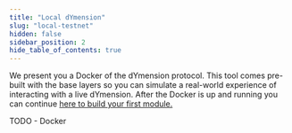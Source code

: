 ```yaml
---
title: "Local dYmension"
slug: "local-testnet"
hidden: false
sidebar_position: 2
hide_table_of_contents: true
---
```


We present you a Docker of the dYmension protocol. This tool comes pre-built with the base layers so you can simulate a real-world experience of interacting with a live dYmension. After the Docker is up and running you can continue [here to build your first module.](./build-a-module.md)

TODO - Docker
